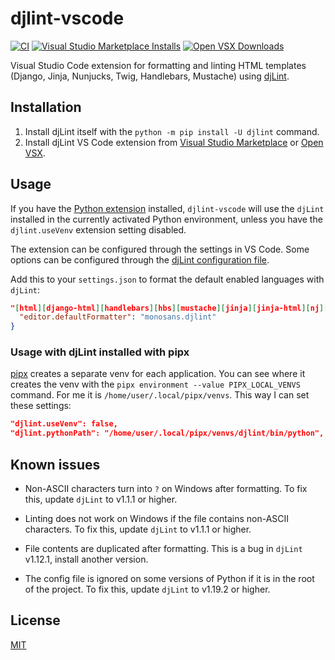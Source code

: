 # djlint-vscode

[![CI](https://github.com/djlint/djlint-vscode/actions/workflows/ci.yml/badge.svg)](https://github.com/djlint/djlint-vscode/actions/workflows/ci.yml)
[![Visual Studio Marketplace Installs](https://img.shields.io/visual-studio-marketplace/i/monosans.djlint?label=Visual%20Studio%20Marketplace%20installs&logo=visualstudio)](https://marketplace.visualstudio.com/items?itemName=monosans.djlint)
[![Open VSX Downloads](https://img.shields.io/open-vsx/dt/monosans/djlint?label=Open%20VSX%20downloads&logo=vscodium)](https://open-vsx.org/extension/monosans/djlint)

Visual Studio Code extension for formatting and linting HTML templates (Django, Jinja, Nunjucks, Twig, Handlebars, Mustache) using [djLint](https://djlint.com).

## Installation

1. Install djLint itself with the `python -m pip install -U djlint` command.
1. Install djLint VS Code extension from [Visual Studio Marketplace](https://marketplace.visualstudio.com/items?itemName=monosans.djlint) or [Open VSX](https://open-vsx.org/extension/monosans/djlint).

## Usage

If you have the [Python extension](https://marketplace.visualstudio.com/items?itemName=ms-python.python) installed, `djlint-vscode` will use the `djLint` installed in the currently activated Python environment, unless you have the `djlint.useVenv` extension setting disabled.

The extension can be configured through the settings in VS Code. Some options can be configured through the [djLint configuration file](https://djlint.com/docs/configuration/).

Add this to your `settings.json` to format the default enabled languages with `djLint`:

```json
"[html][django-html][handlebars][hbs][mustache][jinja][jinja-html][nj][njk][nunjucks][twig]": {
  "editor.defaultFormatter": "monosans.djlint"
}
```

### Usage with djLint installed with pipx

[pipx](https://pypi.org/project/pipx/) creates a separate venv for each application. You can see where it creates the venv with the `pipx environment --value PIPX_LOCAL_VENVS` command. For me it is `/home/user/.local/pipx/venvs`. This way I can set these settings:

```json
"djlint.useVenv": false,
"djlint.pythonPath": "/home/user/.local/pipx/venvs/djlint/bin/python",
```

## Known issues

- Non-ASCII characters turn into `?` on Windows after formatting. To fix this, update `djLint` to v1.1.1 or higher.

- Linting does not work on Windows if the file contains non-ASCII characters. To fix this, update `djLint` to v1.1.1 or higher.

- File contents are duplicated after formatting. This is a bug in `djLint` v1.12.1, install another version.

- The config file is ignored on some versions of Python if it is in the root of the project. To fix this, update `djLint` to v1.19.2 or higher.

## License

[MIT](https://github.com/djlint/djlint-vscode/blob/main/LICENSE)
